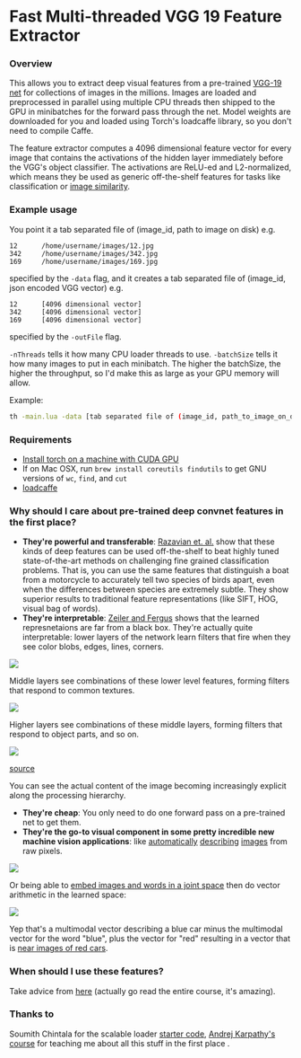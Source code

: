 # Fast Multi-threaded VGG 19 Feature Extractor

### Overview
This allows you to extract deep visual features from a pre-trained [VGG-19 net](http://arxiv.org/abs/1409.1556) for collections of images in the millions. Images are loaded and preprocessed in parallel using multiple CPU threads then shipped to the GPU in minibatches for the forward pass through the net. Model weights are downloaded for you and loaded using Torch's loadcaffe library, so you don't need to compile Caffe.

The feature extractor computes a 4096 dimensional feature vector for every image that contains the activations of the hidden layer immediately before the VGG's object classifier. The activations are ReLU-ed and L2-normalized, which means they be used as generic off-the-shelf features for tasks like classification or [image similarity](http://arxiv.org/abs/1505.07647).

### Example usage
You point it a tab separated file of (image_id, path to image on disk) e.g.
```
12      /home/username/images/12.jpg
342     /home/username/images/342.jpg
169     /home/username/images/169.jpg
```

specified by the ```-data``` flag, and it creates a tab separated file of (image_id, json encoded VGG vector) e.g.
```
12      [4096 dimensional vector]
342     [4096 dimensional vector]
169     [4096 dimensional vector]
```
specified by the ```-outFile``` flag.

```-nThreads``` tells it how many CPU loader threads to use. ```-batchSize``` tells it how many images to put in each minibatch. The higher the batchSize, the higher the throughput, so I'd make this as large as your GPU memory will allow.

Example:
```bash
th -main.lua -data [tab separated file of (image_id, path_to_image_on_disk)] -outFile out_vecs -nThreads 8 -batchSize 128
```

### Requirements
- [Install torch on a machine with CUDA GPU](http://torch.ch/docs/getting-started.html#_)
- If on Mac OSX, run `brew install coreutils findutils` to get GNU versions of `wc`, `find`, and `cut`
- [loadcaffe](https://github.com/szagoruyko/loadcaffe)


### Why should I care about pre-trained deep convnet features in the first place?
- **They're powerful and transferable**: [Razavian et. al.](http://arxiv.org/pdf/1403.6382v3.pdf) show that these kinds of deep features can be used off-the-shelf to beat highly tuned state-of-the-art methods on challenging fine grained classification problems. That is, you can use the same features that distinguish a boat from a motorcycle to accurately tell two species of birds apart, even when the differences between species are extremely subtle. They show superior results to traditional feature representations (like SIFT, HOG, visual bag of words).
- **They're interpretable**: [Zeiler and Fergus](http://arxiv.org/abs/1311.2901) shows that the learned represnetaions are far from a black box. They're actually quite interpretable: lower layers of the network learn filters that fire when they see color blobs, edges, lines, corners.

![](https://github.com/coreylynch/vgg-19-feature-extractor/blob/master/resources/LowerLayers.png)

Middle layers see combinations of these lower level features, forming filters that respond to common textures. 

![](https://github.com/coreylynch/vgg-19-feature-extractor/blob/master/resources/MiddleLayers.png)

Higher layers see combinations of these middle layers, forming filters that respond to object parts, and so on. 

![](https://github.com/coreylynch/vgg-19-feature-extractor/blob/master/resources/HigherLayers.png)

[source](https://courses.cs.washington.edu/courses/cse590v/14au/cse590v_dec5_DeepVis.pdf)

You can see the actual content of the image becoming increasingly explicit along the processing hierarchy.
- **They're cheap**: You only need to do one forward pass on a pre-trained net to get them.
- **They're the go-to visual component in some pretty incredible new machine vision applications**: like [automatically](http://cs.stanford.edu/people/karpathy/deepimagesent/) [describing](http://arxiv.org/abs/1411.4555) [images](http://arxiv.org/abs/1412.6632) from raw pixels. 

![](https://github.com/coreylynch/vgg-19-feature-extractor/blob/master/resources/captioning.png)

Or being able to [embed images and words in a joint space](http://arxiv.org/abs/1411.2539) then do vector arithmetic in the learned space:

![](https://github.com/coreylynch/vgg-19-feature-extractor/blob/master/resources/multimodalEmbed.png)

Yep that's a multimodal vector describing a blue car minus the multimodal vector for the word "blue", plus the vector for "red" resulting in a vector that is [near images of red cars](https://media.giphy.com/media/EldfH1VJdbrwY/giphy.gif).

### When should I use these features?
Take advice from [here](http://cs231n.github.io/transfer-learning/#tf) (actually go read the entire course, it's amazing).

### Thanks to
Soumith Chintala for the scalable loader [starter code](https://github.com/soumith/imagenet-multiGPU.torch/blob/master/README.md), [Andrej Karpathy's course](http://cs231n.github.io) for teaching me about all this stuff in the first place .
